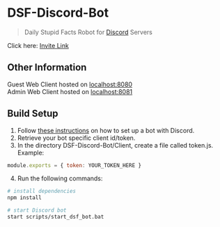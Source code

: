 # DSF-Discord-Bot
>Daily Stupid Facts Robot for [Discord](https://discord.com/) Servers  
  
Click here: [Invite Link](https://discord.com/oauth2/authorize?client_id=733410082607333536&scope=bot&permissions=451025435968)
  
## Other Information
Guest Web Client hosted on [localhost:8080](http://localhost:8080/)  
Admin Web Client hosted on [localhost:8081](http://localhost:8081/)
  
## Build Setup
1. Follow [these instructions](https://discordpy.readthedocs.io/en/latest/discord.html) on how to set up a bot with Discord.
2. Retrieve your bot specific client id/token.
3. In the directory DSF-Discord-Bot/Client, create a file called token.js.  
Example:  

``` javascript
module.exports = { token: YOUR_TOKEN_HERE }
```
4. Run the following commands:  

``` bash
# install dependencies
npm install

# start Discord bot
start scripts/start_dsf_bot.bat
```
